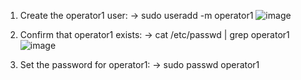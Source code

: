 1. Create the operator1 user: -> sudo useradd -m operator1
   ![image](https://github.com/user-attachments/assets/b7f076b4-3ad5-4e17-9a46-23ec6ce19fa1)

2. Confirm that operator1 exists: -> cat /etc/passwd | grep operator1
   ![image](https://github.com/user-attachments/assets/9d7c81fd-3048-4c77-ae8a-f7252b0c2212)

3. Set the password for operator1: -> sudo passwd operator1
   


